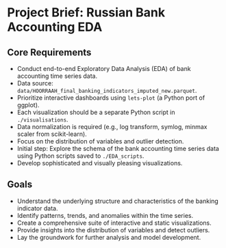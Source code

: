 # Project Brief: Russian Bank Accounting EDA

## Core Requirements
- Conduct end-to-end Exploratory Data Analysis (EDA) of bank accounting time series data.
- Data source: `data/HOORRAAH_final_banking_indicators_imputed_new.parquet`.
- Prioritize interactive dashboards using `lets-plot` (a Python port of ggplot).
- Each visualization should be a separate Python script in `./visualisations`.
- Data normalization is required (e.g., log transform, symlog, minmax scaler from scikit-learn).
- Focus on the distribution of variables and outlier detection.
- Initial step: Explore the schema of the bank accounting time series data using Python scripts saved to `./EDA_scripts`.
- Develop sophisticated and visually pleasing visualizations.

## Goals
- Understand the underlying structure and characteristics of the banking indicator data.
- Identify patterns, trends, and anomalies within the time series.
- Create a comprehensive suite of interactive and static visualizations.
- Provide insights into the distribution of variables and detect outliers.
- Lay the groundwork for further analysis and model development.
